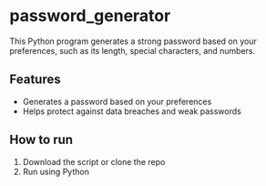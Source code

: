 # password_generator
This Python program generates a strong password based on your preferences, such as its length, special characters, and numbers.

## Features

- Generates a password based on your preferences  
- Helps protect against data breaches and weak passwords

## How to run
1. Download the script or clone the repo
2. Run using Python

